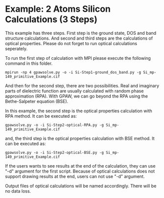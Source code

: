 # Example: 2 Atoms Silicon Calculations (3 Steps)

This example has three steps. First step is the ground state, DOS and band structure calculations. And second and third steps are the calculations of optical properties. Please do not forget to run optical calculations seperately.

To run the first step of calculation with MPI please execute the following command in this folder.

    mpirun -np 4 gpawsolve.py -o -i Si-Step1-ground_dos_band.py -g Si_mp-149_primitive_Example.cif
	
And then for the second step, there are two possibilities. Real and imaginary parts of dielectric function are usually calculated with random phase approximation (RPA). With GPAW, we can go beyond the RPA using the Bethe-Salpeter equation (BSE).

In this example, the second step is the optical properties calculation with RPA method. It can be executed as:

    gpawsolve.py -o -i Si-Step2-optical-RPA.py -g Si_mp-149_primitive_Example.cif

and, the third step is the optical properties calculation with BSE method. It can be executed as:

    gpawsolve.py -o -i Si-Step2-optical-BSE.py -g Si_mp-149_primitive_Example.cif

If the users wants to see results at the end of the calculation, they can use "-d" argument for the first script. Because of optical calculations does not support drawing results at the end, users can not use "-d" argument.

Output files of optical calculations will be named accordingly. There will be no data loss.